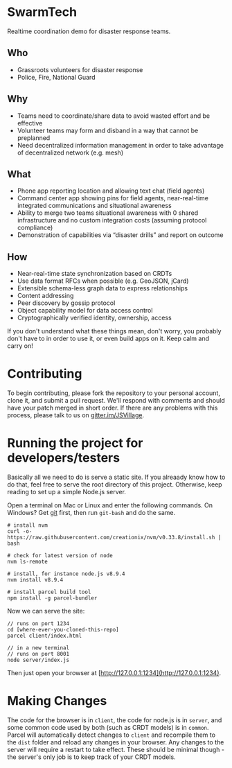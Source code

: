# SwarmTech

Realtime coordination demo for disaster response teams.

## Who

* Grassroots volunteers for disaster response
* Police, Fire, National Guard

## Why

* Teams need to coordinate/share data to avoid wasted effort and be effective
* Volunteer teams may form and disband in a way that cannot be preplanned
* Need decentralized information management in order to take advantage of decentralized network (e.g. mesh)

## What

* Phone app reporting location and allowing text chat (field agents)
* Command center app showing pins for field agents, near-real-time integrated communications and situational awareness
* Ability to merge two teams situational awareness with 0 shared infrastructure and no custom integration costs (assuming protocol compliance)
* Demonstration of capabilities via “disaster drills” and report on outcome

## How

* Near-real-time state synchronization based on CRDTs
* Use data format RFCs when possible (e.g. GeoJSON, jCard)
* Extensible schema-less graph data to express relationships
* Content addressing
* Peer discovery by gossip protocol
* Object capability model for data access control
* Cryptographically verified identity, ownership, access

If you don't understand what these things mean, don't worry, you probably don't have to in order to use it, or even build apps on it.  Keep calm and carry on!

# Contributing

To begin contributing, please fork the repository to your personal account, clone it, and submit a pull request.  We'll respond with comments and should have your patch merged in short order.  If there are any problems with this process, please talk to us on [gitter.im/JSVillage](https://gitter.im/JSVillage).

# Running the project for developers/testers

Basically all we need to do is serve a static site.  If you alreaady know how to do that, feel free to serve the root directory of this project.  Otherwise, keep reading to set up a simple Node.js server.

Open a terminal on Mac or Linux and enter the following commands.  On Windows?  Get [git](https://git-scm.com/downloads) first, then run `git-bash` and do the same.

```
# install nvm
curl -o- https://raw.githubusercontent.com/creationix/nvm/v0.33.8/install.sh | bash

# check for latest version of node
nvm ls-remote

# install, for instance node.js v8.9.4
nvm install v8.9.4

# install parcel build tool
npm install -g parcel-bundler

```

Now we can serve the site:

```
// runs on port 1234
cd [where-ever-you-cloned-this-repo]
parcel client/index.html

// in a new terminal
// runs on port 8001
node server/index.js
```

Then just open your browser at [http://127.0.0.1:1234](http://127.0.0.1:1234).

# Making Changes

The code for the browser is in `client`, the code for node.js is in `server`, and some common code used by both (such as CRDT models) is in `common`.  Parcel will automatically detect changes to `client` and recompile them to the `dist` folder and reload any changes in your browser.  Any changes to the server will require a restart to take effect.  These should be minimal though - the server's only job is to keep track of your CRDT models.
